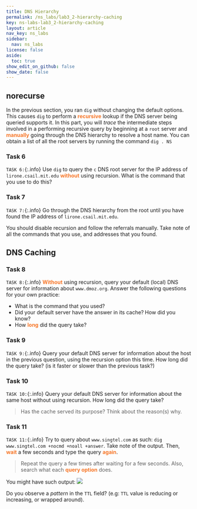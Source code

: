 ```yaml
---
title: DNS Hierarchy
permalink: /ns_labs/lab3_2-hierarchy-caching
key: ns-labs-lab3_2-hierarchy-caching
layout: article
nav_key: ns_labs
sidebar:
  nav: ns_labs
license: false
aside:
  toc: true
show_edit_on_github: false
show_date: false
---
```


## norecurse

In the previous section, you ran `dig` without changing the default options. This causes `dig` to perform a <span style="color:#f77729;"><b>recursive</b></span> lookup if the DNS server being queried supports it. In this part, you will _trace_ the intermediate steps involved in a performing recursive query by beginning at a `root` server and <span style="color:#f77729;"><b>manually</b></span> going through the DNS hierarchy to resolve a host name. You can obtain a list of all the root servers by running the command `dig . NS`

### Task 6

`TASK 6:`{:.info} Use `dig` to query the `c` DNS root server for the IP address of `lirone.csail.mit.edu` <span style="color:#f77729;"><b>without</b></span> using recursion. What is the command that you use to do this?

### Task 7

`TASK 7:`{:.info} Go through the DNS hierarchy from the root until you have found the IP address of `lirone.csail.mit.edu`.

You should disable recursion and follow the referrals manually. Take note of all the commands that you use, and addresses that you found.

## DNS Caching

### Task 8

`TASK 8:`{:.info} <span style="color:#f77729;"><b>Without</b></span> using recursion, query your default (local) DNS server for information about `www.dmoz.org`. Answer the following questions for your own practice:

- What is the command that you used?
- Did your default server have the answer in its cache?<span style="color:#f77729;"><b> </b></span>How did you know?
- How <span style="color:#f77729;"><b>long</b></span> did the query take?

### Task 9

`TASK 9:`{:.info} Query your default DNS server for information about the host in the previous question, using the recursion option this time. How long did the query take? (is it faster or slower than the previous task?)

### Task 10

`TASK 10:`{:.info} Query your default DNS server for information about the same host without using recursion. How long did the query take?

> Has the cache served its purpose? Think about the reason(s) why.

### Task 11

`TASK 11:`{:.info} Try to query about `www.singtel.com` as such: `dig www.singtel.com +nocmd +noall +answer`. Take note of the output. Then, <span style="color:#f77729;"><b>wait</b></span> a few seconds and type the query <span style="color:#f77729;"><b>again</b></span>.

> Repeat the query a few times after waiting for a few seconds. Also, search what each <span style="color:#f77729;"><b>query option</b></span> does.

You might have such output:
<img src="{{ site.baseurl }}/assets/images/nslab3/7.png"  class="center_full"/>

Do you observe a _pattern_ in the `TTL` field? (e.g: `TTL` value is reducing or increasing, or wrapped around).
